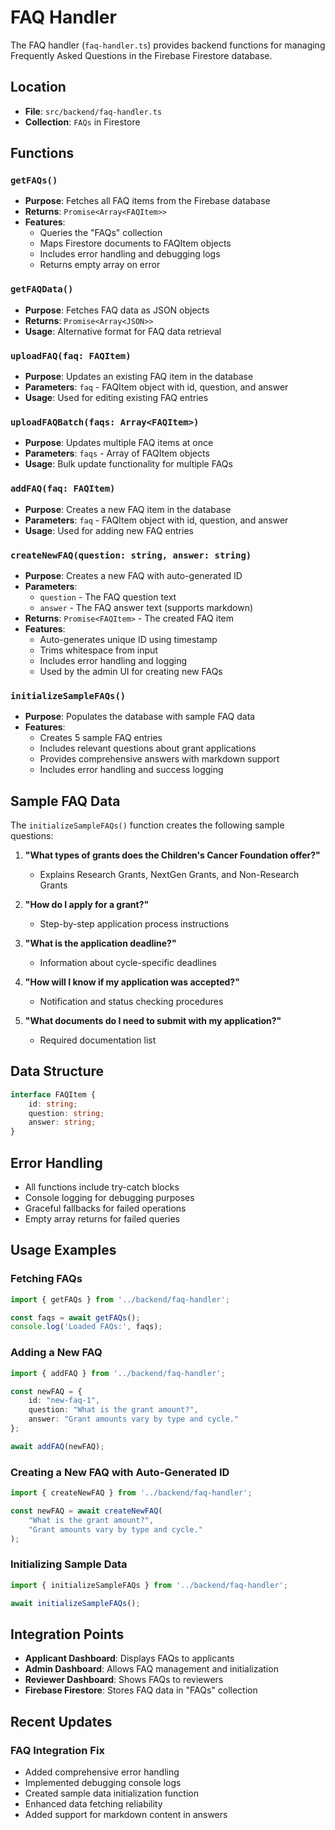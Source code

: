 # FAQ Handler

The FAQ handler (`faq-handler.ts`) provides backend functions for managing Frequently Asked Questions in the Firebase Firestore database.

## Location
- **File**: `src/backend/faq-handler.ts`
- **Collection**: `FAQs` in Firestore

## Functions

### `getFAQs()`
- **Purpose**: Fetches all FAQ items from the Firebase database
- **Returns**: `Promise<Array<FAQItem>>`
- **Features**:
  - Queries the "FAQs" collection
  - Maps Firestore documents to FAQItem objects
  - Includes error handling and debugging logs
  - Returns empty array on error

### `getFAQData()`
- **Purpose**: Fetches FAQ data as JSON objects
- **Returns**: `Promise<Array<JSON>>`
- **Usage**: Alternative format for FAQ data retrieval

### `uploadFAQ(faq: FAQItem)`
- **Purpose**: Updates an existing FAQ item in the database
- **Parameters**: `faq` - FAQItem object with id, question, and answer
- **Usage**: Used for editing existing FAQ entries

### `uploadFAQBatch(faqs: Array<FAQItem>)`
- **Purpose**: Updates multiple FAQ items at once
- **Parameters**: `faqs` - Array of FAQItem objects
- **Usage**: Bulk update functionality for multiple FAQs

### `addFAQ(faq: FAQItem)`
- **Purpose**: Creates a new FAQ item in the database
- **Parameters**: `faq` - FAQItem object with id, question, and answer
- **Usage**: Used for adding new FAQ entries

### `createNewFAQ(question: string, answer: string)`
- **Purpose**: Creates a new FAQ with auto-generated ID
- **Parameters**: 
  - `question` - The FAQ question text
  - `answer` - The FAQ answer text (supports markdown)
- **Returns**: `Promise<FAQItem>` - The created FAQ item
- **Features**:
  - Auto-generates unique ID using timestamp
  - Trims whitespace from input
  - Includes error handling and logging
  - Used by the admin UI for creating new FAQs

### `initializeSampleFAQs()`
- **Purpose**: Populates the database with sample FAQ data
- **Features**:
  - Creates 5 sample FAQ entries
  - Includes relevant questions about grant applications
  - Provides comprehensive answers with markdown support
  - Includes error handling and success logging

## Sample FAQ Data

The `initializeSampleFAQs()` function creates the following sample questions:

1. **"What types of grants does the Children's Cancer Foundation offer?"**
   - Explains Research Grants, NextGen Grants, and Non-Research Grants

2. **"How do I apply for a grant?"**
   - Step-by-step application process instructions

3. **"What is the application deadline?"**
   - Information about cycle-specific deadlines

4. **"How will I know if my application was accepted?"**
   - Notification and status checking procedures

5. **"What documents do I need to submit with my application?"**
   - Required documentation list

## Data Structure

```typescript
interface FAQItem {
    id: string;
    question: string;
    answer: string;
}
```

## Error Handling

- All functions include try-catch blocks
- Console logging for debugging purposes
- Graceful fallbacks for failed operations
- Empty array returns for failed queries

## Usage Examples

### Fetching FAQs
```typescript
import { getFAQs } from '../backend/faq-handler';

const faqs = await getFAQs();
console.log('Loaded FAQs:', faqs);
```

### Adding a New FAQ
```typescript
import { addFAQ } from '../backend/faq-handler';

const newFAQ = {
    id: "new-faq-1",
    question: "What is the grant amount?",
    answer: "Grant amounts vary by type and cycle."
};

await addFAQ(newFAQ);
```

### Creating a New FAQ with Auto-Generated ID
```typescript
import { createNewFAQ } from '../backend/faq-handler';

const newFAQ = await createNewFAQ(
    "What is the grant amount?",
    "Grant amounts vary by type and cycle."
);
```

### Initializing Sample Data
```typescript
import { initializeSampleFAQs } from '../backend/faq-handler';

await initializeSampleFAQs();
```

## Integration Points

- **Applicant Dashboard**: Displays FAQs to applicants
- **Admin Dashboard**: Allows FAQ management and initialization
- **Reviewer Dashboard**: Shows FAQs to reviewers
- **Firebase Firestore**: Stores FAQ data in "FAQs" collection

## Recent Updates

### FAQ Integration Fix
- Added comprehensive error handling
- Implemented debugging console logs
- Created sample data initialization function
- Enhanced data fetching reliability
- Added support for markdown content in answers
